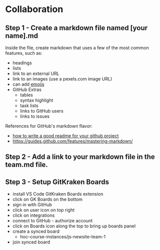 # Collaboration 

## Step 1 - Create a markdown file named [your name].md
Inside the file, create markdown that uses a few of the most common features, such as:
* headings
* lists
* link to an external URL 
* link to an images (use a pexels.com image URL)
* can add [emojis](https://github.com/ikatyang/emoji-cheat-sheet/blob/master/README.md)
* GitHub Extras
  * tables
  * syntax highlight
  * task lists
  * links to GitHub users
  * links to issues

References for GitHub's markdown flavor:
* [how to write a good readme for your github project](https://bulldogjob.com/news/449-how-to-write-a-good-readme-for-your-github-project)
* https://guides.github.com/features/mastering-markdown/

## Step 2 - Add a link to your markdown file in the team.md file.

## Step 3 - Setup GitKraken Boards
* install VS Code GitKraken Boards extension
* click on GK Boards on the bottom
* sign in with GitHub
* click on user icon on top right
* click on integrations
* connect to GitHub - authorize account
* click on Boards icon along the top to bring up boards panel
* create a synced board
  * hoc-course-instances/js-newsite-team-1
* join synced board


